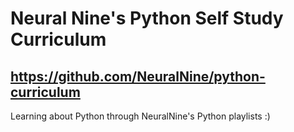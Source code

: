 # Neural Nine's Python Self Study Curriculum

## <https://github.com/NeuralNine/python-curriculum>

Learning about Python through NeuralNine's Python playlists :)
